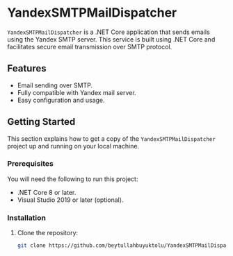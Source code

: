 # YandexSMTPMailDispatcher
`YandexSMTPMailDispatcher` is a .NET Core application that sends emails using the Yandex SMTP server. This service is built using .NET Core and facilitates secure email transmission over SMTP protocol.

## Features
- Email sending over SMTP.
- Fully compatible with Yandex mail server.
- Easy configuration and usage.

## Getting Started
This section explains how to get a copy of the `YandexSMTPMailDispatcher` project up and running on your local machine.

### Prerequisites
You will need the following to run this project:
- .NET Core 8 or later.
- Visual Studio 2019 or later (optional).

### Installation

1. Clone the repository:
   ```bash
   git clone https://github.com/beytullahbuyuktolu/YandexSMTPMailDispatcher.git
